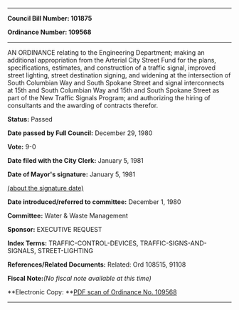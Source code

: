 

********

**Council Bill Number: 101875**
   
**Ordinance Number: 109568**
********

 AN ORDINANCE relating to the Engineering Department; making an additional appropriation from the Arterial City Street Fund for the plans, specifications, estimates, and construction of a traffic signal, improved street lighting, street destination signing, and widening at the intersection of South Columbian Way and South Spokane Street and signal interconnects at 15th and South Columbian Way and 15th and South Spokane Street as part of the New Traffic Signals Program; and authorizing the hiring of consultants and the awarding of contracts therefor.

**Status:** Passed
   
**Date passed by Full Council:** December 29, 1980
   
**Vote:** 9-0
   
**Date filed with the City Clerk:** January 5, 1981
   
**Date of Mayor's signature:** January 5, 1981
   
[(about the signature date)](/~public/approvaldate.htm)
   
   
   
**Date introduced/referred to committee:** December 1, 1980
   
**Committee:** Water & Waste Management
   
**Sponsor:** EXECUTIVE REQUEST
   
   
**Index Terms:** TRAFFIC-CONTROL-DEVICES, TRAFFIC-SIGNS-AND-SIGNALS, STREET-LIGHTING

**References/Related Documents:** Related: Ord 108515, 91108

**Fiscal Note:**_(No fiscal note available at this time)_

**Electronic Copy: **[PDF scan of Ordinance No. 109568](/~archives/Ordinances/Ord_109568.pdf)

********

